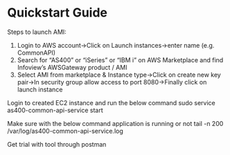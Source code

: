 # Quickstart Guide

Steps to launch AMI:

1. Login to AWS account&rarr;Click on Launch instances&rarr;enter name (e.g. CommonAPI)
2. Search for “AS400” or “iSeries” or “IBM i” on AWS Marketplace and find Infoview’s AWSGateway product / AMI
3. Select AMI from marketplace & Instance type&rarr;Click on create new key pair&rarr;In security group allow access to port 8080&rarr;Finally click on launch instance

Login to created EC2 instance and run the below command
sudo service as400-common-api-service start 

Make sure with the below command application is running or not
tail -n 200 /var/log/as400-common-api-service.log

Get trial with tool through postman 



